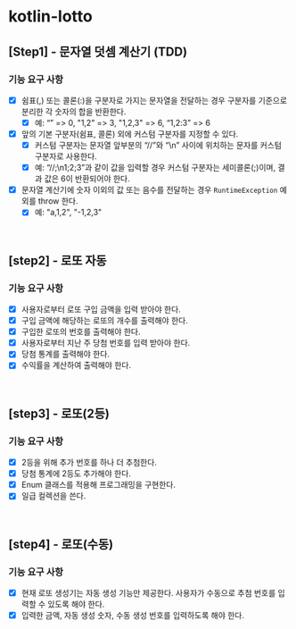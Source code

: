 # kotlin-lotto

## [Step1] - 문자열 덧셈 계산기 (TDD)
### 기능 요구 사항
- [x] 쉼표(,) 또는 콜론(:)을 구분자로 가지는 문자열을 전달하는 경우 구분자를 기준으로 분리한 각 숫자의 합을 반환한다.
  - [x] 예: “” => 0, "1,2" => 3, "1,2,3" => 6, “1,2:3” => 6
- [x] 앞의 기본 구분자(쉼표, 콜론) 외에 커스텀 구분자를 지정할 수 있다.
  - [x] 커스텀 구분자는 문자열 앞부분의 “//”와 “\n” 사이에 위치하는 문자를 커스텀 구분자로 사용한다.
  - [x] 예: “//;\n1;2;3”과 같이 값을 입력할 경우 커스텀 구분자는 세미콜론(;)이며, 결과 값은 6이 반환되어야 한다.
- [x] 문자열 계산기에 숫자 이외의 값 또는 음수를 전달하는 경우 `RuntimeException` 예외를 throw 한다.
  - [x] 예: "a,1,2", "-1,2,3"

<br>

## [step2] - 로또 자동
### 기능 요구 사항
- [x] 사용자로부터 로또 구입 금액을 입력 받아야 한다.
- [x] 구입 금액에 해당하는 로또의 개수를 출력해야 한다.
- [x] 구입한 로또의 번호를 출력해야 한다.
- [x] 사용자로부터 지난 주 당첨 번호를 입력 받아야 한다.
- [x] 당첨 통계를 출력해야 한다.
- [x] 수익률을 계산하여 출력해야 한다.

<br>

## [step3] - 로또(2등)
### 기능 요구 사항
- [x] 2등을 위해 추가 번호를 하나 더 추첨한다.
- [x] 당첨 통계에 2등도 추가해야 한다.
- [x] Enum 클래스를 적용해 프로그래밍을 구현한다.
- [x] 일급 컬렉션을 쓴다.

<br>

## [step4] - 로또(수동)
### 기능 요구 사항
- [x] 현재 로또 생성기는 자동 생성 기능만 제공한다. 사용자가 수동으로 추첨 번호를 입력할 수 있도록 해야 한다.
- [x] 입력한 금액, 자동 생성 숫자, 수동 생성 번호를 입력하도록 해야 한다. 
